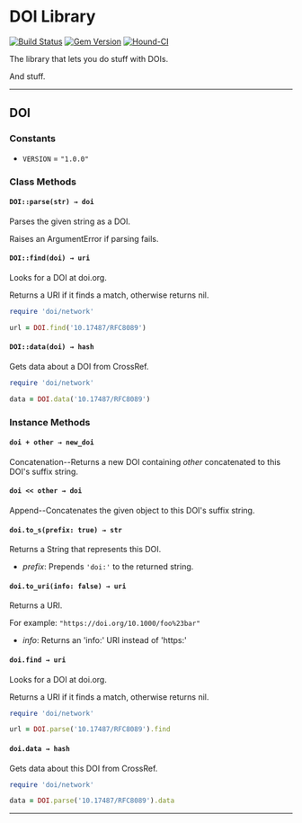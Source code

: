# DOI Library

[![Build Status](https://secure.travis-ci.org/phluid61/libdoi.png)](http://travis-ci.org/phluid61/libdoi)
[![Gem Version](https://badge.fury.io/rb/libdoi.png)](http://badge.fury.io/rb/libdoi)
[![Hound-CI](https://img.shields.io/badge/style%20guide-hound--ci-a873d1.svg)](https://houndci.com/)

The library that lets you do stuff with DOIs.

And stuff.

----

## DOI

### Constants

* `VERSION` = `"1.0.0"`

### Class Methods

#### `DOI::parse(str) → doi`

Parses the given string as a DOI.

Raises an ArgumentError if parsing fails.

#### `DOI::find(doi) → uri`

Looks for a DOI at doi.org.

Returns a URI if it finds a match, otherwise returns nil.

~~~ruby
require 'doi/network'

url = DOI.find('10.17487/RFC8089')
~~~

#### `DOI::data(doi) → hash`

Gets data about a DOI from CrossRef.

~~~ruby
require 'doi/network'

data = DOI.data('10.17487/RFC8089')
~~~

### Instance Methods

#### `doi + other → new_doi`

Concatenation--Returns a new DOI containing _other_ concatenated to this DOI's suffix string.

#### `doi << other → doi`

Append--Concatenates the given object to this DOI's suffix string.

#### `doi.to_s(prefix: true) → str`

Returns a String that represents this DOI.

* _prefix_:  Prepends `'doi:'` to the returned string.

#### `doi.to_uri(info: false) → uri`

Returns a URI.

For example: `"https://doi.org/10.1000/foo%23bar"`

* _info_:  Returns an 'info:' URI instead of 'https:'

#### `doi.find → uri`

Looks for a DOI at doi.org.

Returns a URI if it finds a match, otherwise returns nil.

~~~ruby
require 'doi/network'

url = DOI.parse('10.17487/RFC8089').find
~~~

#### `doi.data → hash`

Gets data about this DOI from CrossRef.

~~~ruby
require 'doi/network'

data = DOI.parse('10.17487/RFC8089').data
~~~

----


